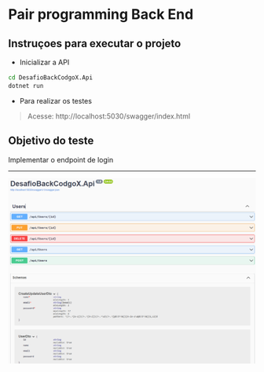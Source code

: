 # Pair programming Back End

## Instruçoes para executar o projeto

- Inicializar a API

```cmd
cd DesafioBackCodgoX.Api
dotnet run
```

- Para realizar os testes
> Acesse: http://localhost:5030/swagger/index.html

## Objetivo do teste

Implementar o endpoint de login

---
![](./swagger.png)